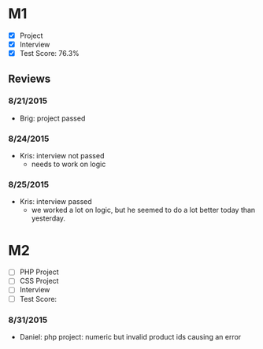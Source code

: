 # M1

- [x] Project
- [x] Interview
- [x] Test Score: 76.3%

## Reviews

### 8/21/2015
- Brig: project passed

### 8/24/2015
- Kris: interview not passed
  - needs to work on logic

### 8/25/2015
- Kris: interview passed
  - we worked a lot on logic, but he seemed to do a lot better today than yesterday. 

# M2

- [ ] PHP Project
- [ ] CSS Project
- [ ] Interview
- [ ] Test Score:
 
### 8/31/2015
- Daniel: php project: numeric but invalid product ids causing an error

